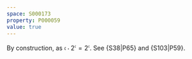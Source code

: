 ```yaml
---
space: S000173
property: P000059
value: true
---
```


By construction, as $\mathfrak c \cdot 2^{\mathfrak c} = 2^\mathfrak{c}$. See {S38|P65} and {S103|P59}.
